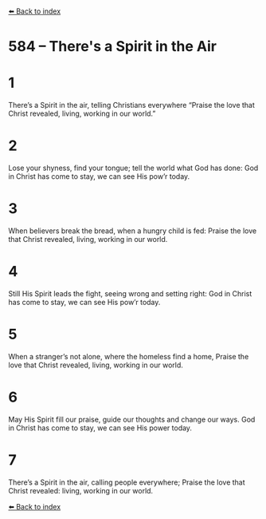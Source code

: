 [⬅️ Back to index](../README.md)

# 584 – There's a Spirit in the Air


# 1
There’s a Spirit in the air, telling Christians everywhere
“Praise the love that Christ revealed, living, working in our world.”

# 2
Lose your shyness, find your tongue; tell the world what God has done:
God in Christ has come to stay, we can see His pow’r today.

# 3
When believers break the bread, when a hungry child is fed:
Praise the love that Christ revealed, living, working in our world.

# 4
Still His Spirit leads the fight, seeing wrong and setting right:
God in Christ has come to stay, we can see His pow’r today.

# 5
When a stranger’s not alone, where the homeless find a home,
Praise the love that Christ revealed, living, working in our world.

# 6
May His Spirit fill our praise, guide our thoughts and change our ways.
God in Christ has come to stay, we can see His power today.

# 7
There’s a Spirit in the air, calling people everywhere;
Praise the love that Christ revealed: living, working in our world.

[⬅️ Back to index](../README.md)
